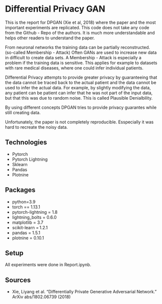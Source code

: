 # Differential Privacy GAN


This is the report for DPGAN (Xie et al, 2018) where the paper and the most important experiments are replicated. This code does not take any code from the Github - Repo
of the authors. It is much more understandable and helps other readers to understand the paper.

From neuronal networks the training data can be partially reconstructed. (so-called Membership - Attack) 
Often GANs are used to increase new data in difficult to create data sets. A Membership - Attack
is especially a problem if the training data is sensitive. This applies for example to datasets with
rare medical diseases, where one could infer individual patients.

Differential Privacy attempts to provide greater privacy by guaranteeing that the data cannot be traced back to the actual patient and the data cannot be used to infer the actual data. For example, by slightly modifying the data, any patient can be 
patient can infer that he was not part of the input data, but that this was due to random noise. This is called
Plausible Denialbility. 

By using different concepts DPGAN tries to provide privacy guarantes while still creating data.

Unfortunately, the paper is not completely reproducible. Esspecially it was hard to recreate the noisy data.


## Technologies

- Pytorch
- Pytorch Lightning
- Sklearn
- Pandas
- Plotnine


## Packages

- python=3.9
- torch == 1.13.1
- pytorch-lightning = 1.8
- lightning_bolts = 0.6.0
- matplotlib = 3.7
- scikit-learn = 1.2.1
- pandas = 1.5.1
- plotnine = 0.10.1

## Setup


All experiments were done in Report.ipynb.




## Sources


- Xie, Liyang et al. “Differentially Private Generative Adversarial Network.” ArXiv abs/1802.06739 (2018)



